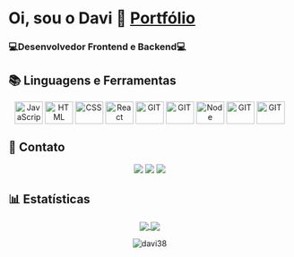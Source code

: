 #  Oi, sou o  Davi 👋 [Portfólio](https://davi38.github.io/)


<h3><p>💻<strong>Desenvolvedor Frontend e Backend</strong>💻</p></h3>

## 📚 Linguagens e Ferramentas
<div align="center">
  <img align="center" alt="JavaScript" height="40" width="50" src="https://cdn.jsdelivr.net/gh/devicons/devicon/icons/javascript/javascript-original.svg">
  <img align="center" alt="HTML" height="40" width="50" src="https://cdn.jsdelivr.net/gh/devicons/devicon/icons/html5/html5-original-wordmark.svg">
  <img align="center" alt="CSS" height="40" width="50" src="https://cdn.jsdelivr.net/gh/devicons/devicon/icons/css3/css3-original-wordmark.svg">
  <img align="center" alt="React" height="40" width="50" src="https://cdn.jsdelivr.net/gh/devicons/devicon/icons/react/react-original-wordmark.svg">
  <img align="center" alt="GIT" height="40" width="50" src="https://cdn.cdnlogo.com/logos/n/80/next-js.svg">
  <img align="center" alt="GIT" height="40" width="50" src="https://cdn.cdnlogo.com/logos/t/34/tailwind-css.svg">
  <!-- <img align="center" alt="MySQL" height="40" width="50" src="https://cdn.jsdelivr.net/gh/devicons/devicon/icons/mysql/mysql-original-wordmark.svg"> -->
  <img align="center" alt="Node" height="40" width="50" src="https://cdn.jsdelivr.net/gh/devicons/devicon/icons/nodejs/nodejs-original-wordmark.svg">
  <img align="center" alt="GIT" height="40" width="50" src="https://cdn.jsdelivr.net/gh/devicons/devicon/icons/git/git-original-wordmark.svg">
  <img align="center" alt="GIT" height="40" width="50" src="https://cdn.jsdelivr.net/npm/devicons@1.8.0/!SVG/github_badge.svg">
  
</div>
        
## 📱 Contato  
<div align="center">
  <a href= "https://www.linkedin.com/in/davialvesoliveira" target="_blank"><img src="https://img.shields.io/badge/-LinkedIn-%230077B5?style=for-the-badge&logo=linkedin&logoColor=white" target="_blank"></a> 
  <a href = "https://twitter.com/DaviAlvesOli" target="_blank"><img src="https://img.shields.io/badge/twitter-0054F7?style=for-the-badge&logo=twiter&logoColor=white" target="_blank"></a>
 <!-- <a href= "https://instagram.com/#" target="_blank"><img src="https://img.shields.io/badge/-Instagram-%23E4405F?style=for-the-badge&logo=instagram&logoColor=white" target="_blank"></a>  -->
  <a href = "mailto:davi3alves@gmail.com"><img src="https://img.shields.io/badge/-Gmail-%23333?style=for-the-badge&logo=gmail&logoColor=white" target="_blank"></a>
</div>

## 📊 Estatísticas 
 
  <div align="center">
  <!-- <a href="https://github.com/anuraghazra/github-readme-stats">
  <img align="center" src="https://github-readme-stats.vercel.app/api?username=davi38&hide=issues&show_icons=true&theme=radical&hide_border=true" />
  </a> -->
<a href="https://github.com/anuraghazra/github-readme-stats">
  <img align="center" src="https://github-readme-stats.vercel.app/api/top-langs/?username=davi38&layout=compact&theme=radical&hide_border=true" />
</a>
<a href="https://git.io/streak-stats">
  <img align="center" src="https://github-readme-streak-stats.herokuapp.com?user=davi38&theme=radical&hide_border=true&date_format=j%20M%5B%20Y%5D" />
</a>
<p><img src="https://komarev.com/ghpvc/?username=davi38&label=Profile%20views&color=0e75b6&style=flat" alt="davi38" /></p>
  </div> 

